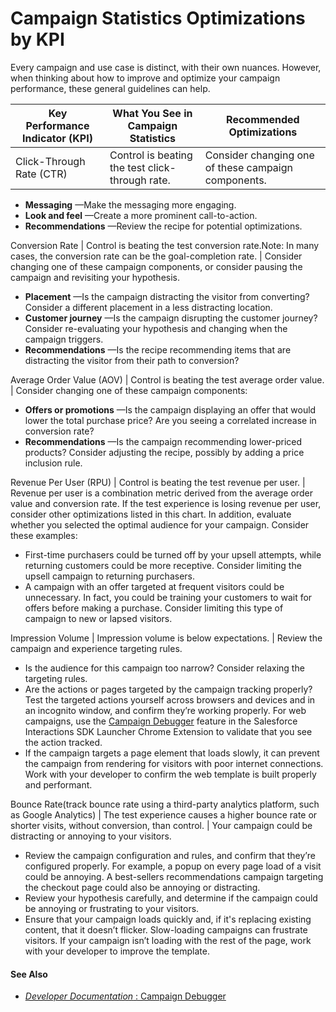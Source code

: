 

# Campaign Statistics Optimizations by KPI

Every campaign and use case is distinct, with their own nuances. However, when
thinking about how to improve and optimize your campaign performance, these
general guidelines can help.

**Key Performance Indicator (KPI)** |  **What You See in Campaign Statistics** |  **Recommended Optimizations**  
---|---|---  
Click-Through Rate (CTR) | Control is beating the test click-through rate. | Consider changing one of these campaign components.

  * **Messaging** —Make the messaging more engaging.
  * **Look and feel** —Create a more prominent call-to-action.
  * **Recommendations** —Review the recipe for potential optimizations.

  
Conversion Rate | Control is beating the test conversion rate.Note: In many cases, the conversion rate can be the goal-completion rate. | Consider changing one of these campaign components, or consider pausing the campaign and revisiting your hypothesis.

  * **Placement** —Is the campaign distracting the visitor from converting? Consider a different placement in a less distracting location.
  * **Customer journey** —Is the campaign disrupting the customer journey? Consider re-evaluating your hypothesis and changing when the campaign triggers.
  * **Recommendations** —Is the recipe recommending items that are distracting the visitor from their path to conversion? 

  
Average Order Value (AOV) | Control is beating the test average order value. | Consider changing one of these campaign components:

  * **Offers or promotions** —Is the campaign displaying an offer that would lower the total purchase price? Are you seeing a correlated increase in conversion rate?
  * **Recommendations** —Is the campaign recommending lower-priced products? Consider adjusting the recipe, possibly by adding a price inclusion rule.

  
Revenue Per User (RPU) | Control is beating the test revenue per user. | Revenue per user is a combination metric derived from the average order value and conversion rate. If the test experience is losing revenue per user, consider other optimizations listed in this chart. In addition, evaluate whether you selected the optimal audience for your campaign. Consider these examples:

  * First-time purchasers could be turned off by your upsell attempts, while returning customers could be more receptive. Consider limiting the upsell campaign to returning purchasers.
  * A campaign with an offer targeted at frequent visitors could be unnecessary. In fact, you could be training your customers to wait for offers before making a purchase. Consider limiting this type of campaign to new or lapsed visitors.

  
Impression Volume | Impression volume is below expectations. | Review the campaign and experience targeting rules.

  * Is the audience for this campaign too narrow? Consider relaxing the targeting rules.
  * Are the actions or pages targeted by the campaign tracking properly? Test the targeted actions yourself across browsers and devices and in an incognito window, and confirm they’re working properly. For web campaigns, use the [Campaign Debugger](https://developer.salesforce.com/docs/marketing/personalization/guide/campaign-debugger.html) feature in the Salesforce Interactions SDK Launcher Chrome Extension to validate that you see the action tracked.
  * If the campaign targets a page element that loads slowly, it can prevent the campaign from rendering for visitors with poor internet connections. Work with your developer to confirm the web template is built properly and performant.

  
Bounce Rate(track bounce rate using a third-party analytics platform, such as Google Analytics) | The test experience causes a higher bounce rate or shorter visits, without conversion, than control. | Your campaign could be distracting or annoying to your visitors.

  * Review the campaign configuration and rules, and confirm that they’re configured properly. For example, a popup on every page load of a visit could be annoying. A best-sellers recommendations campaign targeting the checkout page could also be annoying or distracting.
  * Review your hypothesis carefully, and determine if the campaign could be annoying or frustrating to your visitors. 
  * Ensure that your campaign loads quickly and, if it's replacing existing content, that it doesn’t flicker. Slow-loading campaigns can frustrate visitors. If your campaign isn’t loading with the rest of the page, work with your developer to improve the template.

  
  
#### See Also

  * [ _Developer Documentation_ : Campaign Debugger](https://developer.salesforce.com/docs/marketing/personalization/guide/campaign-debugger.html)

